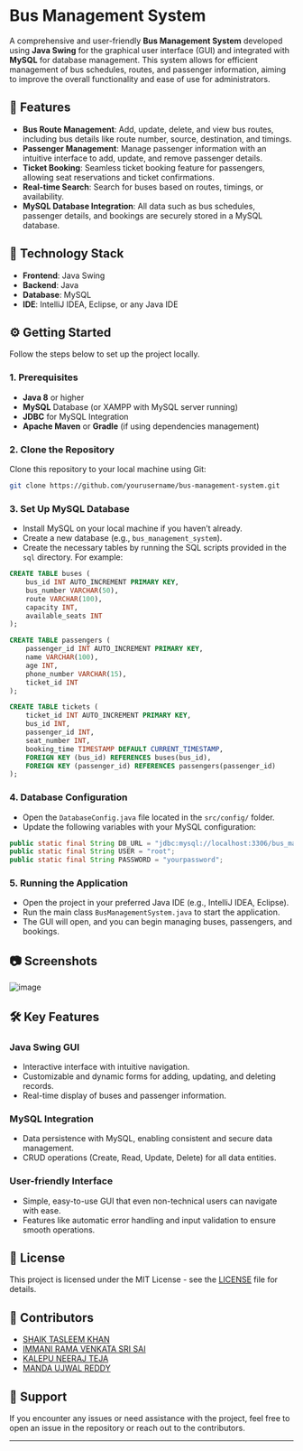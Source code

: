 
# Bus Management System

A comprehensive and user-friendly **Bus Management System** developed using **Java Swing** for the graphical user interface (GUI) and integrated with **MySQL** for database management. This system allows for efficient management of bus schedules, routes, and passenger information, aiming to improve the overall functionality and ease of use for administrators.

## 🚀 Features

- **Bus Route Management**: Add, update, delete, and view bus routes, including bus details like route number, source, destination, and timings.
- **Passenger Management**: Manage passenger information with an intuitive interface to add, update, and remove passenger details.
- **Ticket Booking**: Seamless ticket booking feature for passengers, allowing seat reservations and ticket confirmations.
- **Real-time Search**: Search for buses based on routes, timings, or availability.
- **MySQL Database Integration**: All data such as bus schedules, passenger details, and bookings are securely stored in a MySQL database.

## 🔧 Technology Stack

- **Frontend**: Java Swing
- **Backend**: Java
- **Database**: MySQL
- **IDE**: IntelliJ IDEA, Eclipse, or any Java IDE

## ⚙️ Getting Started

Follow the steps below to set up the project locally.

### 1. Prerequisites

- **Java 8** or higher
- **MySQL** Database (or XAMPP with MySQL server running)
- **JDBC** for MySQL Integration
- **Apache Maven** or **Gradle** (if using dependencies management)
  
### 2. Clone the Repository

Clone this repository to your local machine using Git:

```bash
git clone https://github.com/yourusername/bus-management-system.git
```

### 3. Set Up MySQL Database

- Install MySQL on your local machine if you haven’t already.
- Create a new database (e.g., `bus_management_system`).
- Create the necessary tables by running the SQL scripts provided in the `sql` directory. For example:

```sql
CREATE TABLE buses (
    bus_id INT AUTO_INCREMENT PRIMARY KEY,
    bus_number VARCHAR(50),
    route VARCHAR(100),
    capacity INT,
    available_seats INT
);

CREATE TABLE passengers (
    passenger_id INT AUTO_INCREMENT PRIMARY KEY,
    name VARCHAR(100),
    age INT,
    phone_number VARCHAR(15),
    ticket_id INT
);

CREATE TABLE tickets (
    ticket_id INT AUTO_INCREMENT PRIMARY KEY,
    bus_id INT,
    passenger_id INT,
    seat_number INT,
    booking_time TIMESTAMP DEFAULT CURRENT_TIMESTAMP,
    FOREIGN KEY (bus_id) REFERENCES buses(bus_id),
    FOREIGN KEY (passenger_id) REFERENCES passengers(passenger_id)
);
```

### 4. Database Configuration

- Open the `DatabaseConfig.java` file located in the `src/config/` folder.
- Update the following variables with your MySQL configuration:

```java
public static final String DB_URL = "jdbc:mysql://localhost:3306/bus_management_system";
public static final String USER = "root";
public static final String PASSWORD = "yourpassword";
```

### 5. Running the Application

- Open the project in your preferred Java IDE (e.g., IntelliJ IDEA, Eclipse).
- Run the main class `BusManagementSystem.java` to start the application.
- The GUI will open, and you can begin managing buses, passengers, and bookings.

## 📷 Screenshots

![image](https://github.com/user-attachments/assets/000fa21c-38ca-42a5-82a4-d2efd1f0b0fa)


## 🛠️ Key Features

### **Java Swing GUI**

- Interactive interface with intuitive navigation.
- Customizable and dynamic forms for adding, updating, and deleting records.
- Real-time display of buses and passenger information.

### **MySQL Integration**

- Data persistence with MySQL, enabling consistent and secure data management.
- CRUD operations (Create, Read, Update, Delete) for all data entities.

### **User-friendly Interface**

- Simple, easy-to-use GUI that even non-technical users can navigate with ease.
- Features like automatic error handling and input validation to ensure smooth operations.

## 📝 License

This project is licensed under the MIT License - see the [LICENSE](LICENSE) file for details.

## 👥 Contributors

- [SHAIK TASLEEM KHAN](https://github.com/Tasleemkhan7)
- [IMMANI RAMA VENKATA SRI SAI](https://github.com/saiimmani)
- [KALEPU NEERAJ TEJA](https://github.com/neerajteja17)
- [MANDA UJWAL REDDY](https://github.com/Ujwal4455)
## 🤝 Support

If you encounter any issues or need assistance with the project, feel free to open an issue in the repository or reach out to the contributors.

---
